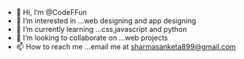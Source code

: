 - 👋 Hi, I’m @CodeFFun
- 👀 I’m interested in ...web designing and app designing
- 🌱 I’m currently learning ...css,javascript and python
- 💞️ I’m looking to collaborate on ...web projects
- 📫 How to reach me ...email me at sharmasanketa899@gmail.com

<!---
CodeFFun/CodeFFun is a ✨ special ✨ repository because its `README.md` (this file) appears on your GitHub profile.
You can click the Preview link to take a look at your changes.
--->
